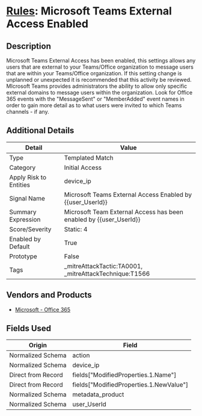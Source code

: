 # [Rules](README.md): Microsoft Teams External Access Enabled

## Description
Microsoft Teams External Access has been enabled, this settings allows any users that are external to your Teams/Office organization to message users that are within your Teams/Office organization. If this setting change is unplanned or unexpected it is recommended that this activity be reviewed.  MIcrosoft Teams provides administrators the ability to allow only specific external domains to message users within the organization. Look for Office 365 events with the "MessageSent" or "MemberAdded" event names in order to gain more detail as to what users were invited to which Teams channels - if any.

## Additional Details
|Detail|Value|
|----|----|
|Type|Templated Match|
|Category|Initial Access|
|Apply Risk to Entities|device_ip|
|Signal Name|Microsoft Teams External Access Enabled by {{user_UserId}}|
|Summary Expression|Microsoft Team External Access has been enabled by {{user_UserId}}|
|Score/Severity|Static: 4|
|Enabled by Default|True|
|Prototype|False|
|Tags|_mitreAttackTactic:TA0001, _mitreAttackTechnique:T1566|
## Vendors and Products
- [Microsoft - Office 365](../products/d3ed003d-5ddd-4c7a-bea5-63eae6311833.md)


## Fields Used

|Origin|Field|
|----|----|
|Normalized Schema|action|
|Normalized Schema|device_ip|
|Direct from Record|fields["ModifiedProperties.1.Name"]|
|Direct from Record|fields["ModifiedProperties.1.NewValue"]|
|Normalized Schema|metadata_product|
|Normalized Schema|user_UserId|


